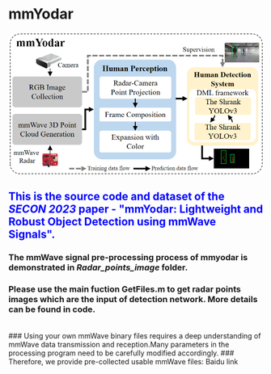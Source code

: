 # mmYodar
![image](https://github.com/ChangYuance/mmYodar/blob/main/cover/cover.jpg)
## <font color=Blue>This is the source code and dataset of the ***SECON 2023*** paper - "mmYodar: Lightweight and Robust Object Detection using mmWave Signals". <br></font>
### The mmWave signal pre-processing process of mmyodar is demonstrated in *Radar_points_image* folder.<br>
### Please use the main fuction GetFiles.m to get radar points images which are the input of detection network. More details can be found in code.<br>
<br>
### Using your own mmWave binary files requires a deep understanding of mmWave data transmission and reception.Many parameters in the processing program need to be carefully modified accordingly.
### Therefore, we provide pre-collected usable mmWave files: Baidu link
